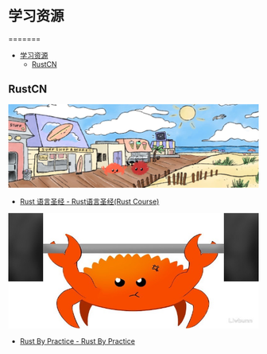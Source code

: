 # 学习资源
=======

<!--ts-->
* [学习资源](#学习资源)
   * [RustCN](#rustcn)

<!-- Created by https://github.com/ekalinin/github-markdown-toc -->
<!-- Added by: runner, at: Thu Aug 25 14:20:29 UTC 2022 -->

<!--te-->

## RustCN

![img](https://raw.githubusercontent.com/KuanHsiaoKuo/writing_materials/main/imgs/banner.jpg)

- [Rust 语言圣经 - Rust语言圣经(Rust Course)](https://course.rs/about-book.html)

![img](https://raw.githubusercontent.com/KuanHsiaoKuo/writing_materials/main/imgs/header.jpg)

- [Rust By Practice - Rust By Practice](https://practice.rs/why-exercise.html)
